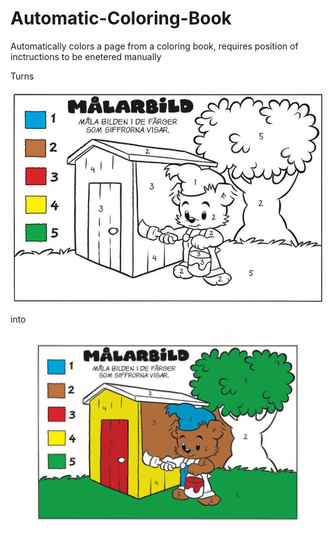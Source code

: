 # Automatic-Coloring-Book
Automatically colors a page from a coloring book, requires position of inctructions to be enetered manually

Turns

![Uncolored image](https://github.com/Puttepingvin/Automatic-Coloring-Book/blob/main/bamse.jpg?raw=true)

into

![Colored image](https://github.com/Puttepingvin/Automatic-Coloring-Book/blob/main/bamse_painted.png?raw=true)
